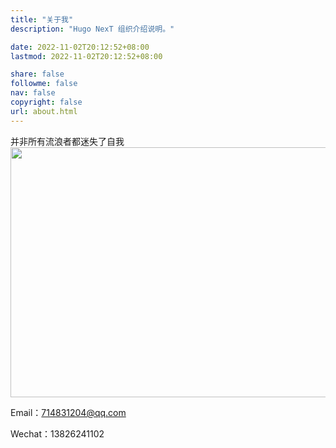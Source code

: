 ```yaml
---
title: "关于我"
description: "Hugo NexT 组织介绍说明。"

date: 2022-11-02T20:12:52+08:00
lastmod: 2022-11-02T20:12:52+08:00

share: false
followme: false
nav: false
copyright: false
url: about.html
---
```


并非所有流浪者都迷失了自我
<img src=./imgs/about/about1.jpg width=1000 height=400/>


Email：714831204@qq.com

Wechat：13826241102